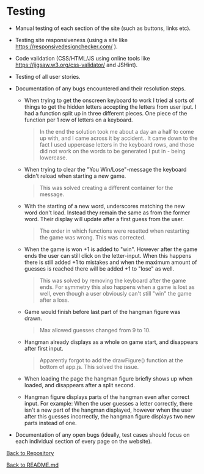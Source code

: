 # Testing

- Manual testing of each section of the site (such as buttons, links etc).

- Testing site responsiveness (using a site like https://responsivedesignchecker.com/  ). 

- Code validation (CSS/HTML/JS using online tools like https://jigsaw.w3.org/css-validator/ and JSHint).

- Testing of all user stories.

- Documentation of any bugs encountered and their resolution steps. 
    - When trying to get the onscreen keyboard to work I tried al sorts of things to get the hidden letters accepting the letters from user iput. I had a function split up in three different pieces. One piece of the function per 1 row of letters on a keyboard. 
        > In the end the solution took me about a day an a half to come up with, and I came across it by accident.. It came down to the fact I used  uppercase letters in the keyboard rows, and those did not work on the words to be generated I put in - being lowercase.

    - When trying to clear the "You Win/Lose"-message the keyboard didn't reload when starting a new game. 
        > This was solved creating a different container for the message.

    - With the starting of a new word, underscores matching the new word don't load. Instead they remain the same as from the former word. Their display will update after a first guess from the user.
        > The order in which functions were resetted when restarting the game was wrong. This was corrected.

    - When the game is won +1 is added to "win". However after the game ends the user can still click on the letter-input. When this happens there is still added +1 to mistakes and when the maximum amount of guesses is reached there will be added +1 to "lose" as well.
        > This was solved by removing the keyboard after the game ends. For symmetry this also happens when a game is lost as well, even though a user obviously can't still "win" the game after a loss.

    - Game would finish before last part of the hangman figure was drawn.
        > Max allowed guesses changed from 9 to 10.

    - Hangman already displays as a whole on game start, and disappears after first input.
        > Apparently forgot to add the drawFigure() function at the bottom of app.js. This solved the issue.

    - When loading the page the hangman figure briefly shows up when loaded, and disappears after a split second.

    - Hangman figure displays parts of the hangman even after correct input. For example: When the user guesses a letter correctly, there isn't a new part of the hangman displayed, however when the user after this guesses incorrectly, the hangman figure displays two new parts instead of one.

- Documentation of any open bugs (ideally, test cases should focus on each individual section of every page on the website).

[Back to Repository](https://github.com/nowane/Hangman)

[Back to README.md](https://github.com/nowane/Hangman/blob/master/README.md)